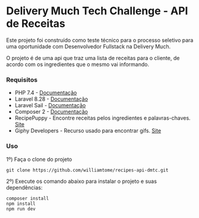 # Delivery Much Tech Challenge - API de Receitas

Este projeto foi construído como teste técnico para o processo seletivo para uma oportunidade com Desenvolvedor Fullstack na Delivery Much.

O projeto é de uma api que traz uma lista de receitas para o cliente, de acordo com os ingredientes que o mesmo vai informando.

### Requisitos

* PHP 7.4 - [Documentação](https://www.php.net/downloads.php)
* Laravel 8.28 - [Documentação](https://laravel.com/docs/8.x)
* Laravel Sail - [Documentação](https://laravel.com/docs/8.x/sail)
* Composer 2 - [Documentação](https://getcomposer.org/doc/)
* RecipePuppy - Encontre receitas pelos ingredientes e palavras-chaves. [Site](http://www.recipepuppy.com/about/api/)
* Giphy Developers - Recurso usado para encontrar gifs. [Site](https://developers.giphy.com/docs/api#quick-start-guide)
### Uso

1º) Faça o clone do projeto 
```
git clone https://github.com/williamtome/recipes-api-dmtc.git
```

2º) Execute os comando abaixo para instalar o projeto e suas dependências:
```
composer install
npm install
npm run dev
```
